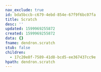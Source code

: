 ```yaml
---
nav_exclude: true
id: bda5bccb-c679-4ebd-854e-67f9f6bc07fa
title: Scratch
desc: ''
updated: 1599969255872
created: 1599969255872
data: {}
fname: dendron.scratch
stub: false
children:
  - 17c20e8f-7589-41d8-bcd5-ee367437cc9e
hpath: dendron.scratch
---
```


